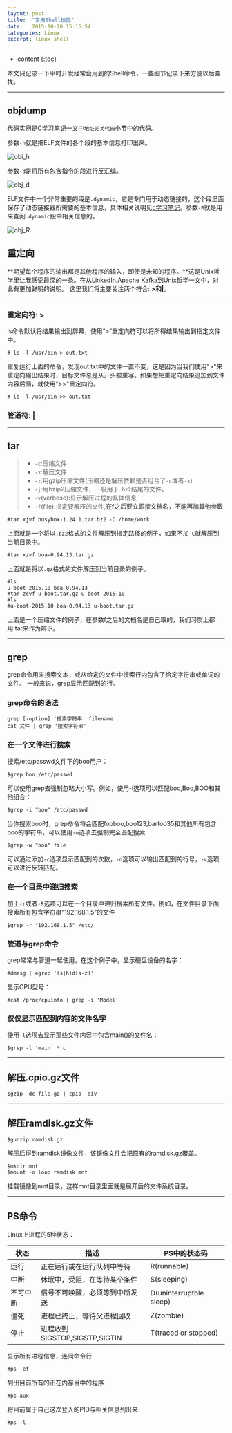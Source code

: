 ```yaml
---
layout: post
title:  "常用Shell技能"
date:   2015-10-20 15:15:54
categories: Linux
excerpt: linux shell
---
```


* content
{:toc}

本文只记录一下平时开发经常会用到的Shell命令，一些细节记录下来方便以后查找。

---

## objdump

代码实例是[C学习笔记](http://saiyn.github.io/homepage/2016/08/07/C/)一文中`地址无关代码`小节中的代码。

参数`-h`就是把ELF文件的各个段的基本信息打印出来。

![obi_h](http://omp8s6jms.bkt.clouddn.com/image/git/obj_h.png)

参数`-d`是将所有包含指令的段进行反汇编。

![obj_d](http://omp8s6jms.bkt.clouddn.com/image/git/obj_d.png)

ELF文件中一个非常重要的段是`.dynamic`，它是专门用于动态链接的，这个段里面保存了动态链接器所需要的基本信息，具体相关说明见[c学习笔记](http://saiyn.github.io/homepage/2016/08/07/C/)。参数`-R`就是用来查阅`.dynamic`段中相关信息的。

![obj_R](http://omp8s6jms.bkt.clouddn.com/image/git/obj_R.png)



## 重定向

**期望每个程序的输出都是其他程序的输入，即使是未知的程序。**这是Unix哲学里让我感受最深的一条。在[从LinkedIn,Apache Kafka到Unix哲学](http://www.jointforce.com/jfperiodical/article/1036?hmsr=toutiao.io&utm_medium=toutiao.io&utm_source=toutiao.io)一文中，对此有更加鲜明的说明。
这里我们将主要关注两个符合: **>**和**|**。

---

### 重定向符: **>**

ls命令默认将结果输出到屏幕，使用“>”重定向符可以将所得结果输出到指定文件中。
<pre><code># ls -l /usr/bin > out.txt
</code></pre>

重复运行上面的命令，发现out.txt中的文件一直不变，这是因为当我们使用">"来重定向输出结果时，目标文件总是从开头被重写。如果想把重定向结果追加到文件内容后面，就使用">>"重定向符。
<pre><code># ls -l /usr/bin >> out.txt
</code></pre>

### 管道符: **|**

---

## tar

> * `-c`:压缩文件
> * `-x`:解压文件
> * `-z`:用gzip压缩文件(压缩还是解压依赖是否组合了`-c`或者`-x`)
> * `-j`:用bzip2压缩文件，一般用于`.bz2`结尾的文件。
> * `-v`(verbose):显示解压过程的具体信息
> * `-f`(file):指定要解压的文件,**在f之后要立即接文档名，不能再加其他参数**
<pre><code>#tar xjvf busybox-1.24.1.tar.bz2 -C /home/work
</code></pre>
上面就是一个将以`.bz2`格式的文件解压到指定路径的例子，如果不加`-C`就解压到当前目录中。
<pre><code>#tar xzvf boa-0.94.13.tar.gz
</code></pre>
上面就是将以`.gz`格式的文件解压到当前目录的例子。
<pre><code>#ls
u-boot-2015.10 boa-0.94.13
#tar zcvf u-boot.tar.gz u-boot-2015.10
#ls
#u-boot-2015.10 boa-0.94.13 u-boot.tar.gz
</code></pre>
上面是一个压缩文件的例子，在参数f之后的文档名是自己取的，我们习惯上都用.tar来作为辨识。

---

## grep

grep命令用来搜索文本，或从给定的文件中搜索行内包含了给定字符串或单词的文件。
一般来说，grep显示匹配到的行。

### grep命令的语法

<pre><code>grep [-option] '搜索字符串' filename
cat 文件 | grep '搜索字符串'
</code></pre>

### 在一个文件进行搜索

搜索/etc/passwd文件下的boo用户：
<pre><code>$grep boo /etc/passwd
</code></pre>
可以使用grep去强制忽略大小写。例如，使用-i选项可以匹配boo,Boo,BOO和其他组合：
<pre><code>$grep -i "boo" /etc/passwd
</code></pre>
当你搜索boo时，grep命令将会匹配fooboo,boo123,barfoo35和其他所有包含boo的字符串，可以使用`-w`选项去强制完全匹配搜索
<pre><code>$grep -w "boo" file
</code></pre>
可以通过添加`-c`选项显示匹配到的次数，`-n`选项可以输出匹配到的行号，`-v`选项可以进行反转匹配。


### 在一个目录中递归搜索

加上`-r`或者`-R`选项可以在一个目录中递归搜索所有文件。例如，在文件目录下面搜索所有包含字符串“192.168.1.5”的文件
<pre><code>$grep -r "192.168.1.5" /etc/
</code></pre>

### 管道与grep命令

grep常常与管道一起使用，在这个例子中，显示硬盘设备的名字：
<pre><code>#dmesg | egrep '(s|h)d[a-z]'
</code></pre>
显示CPU型号：
<pre><code>#cat /proc/cpuinfo | grep -i 'Model'
</code></pre>

### 仅仅显示匹配到内容的文件名字

使用`-l`选项去显示那些文件内容中包含main()的文件名：
<pre><code>$grep -l 'main' *.c
</code></pre>

---

## 解压.cpio.gz文件

<pre><code>$gzip -dc file.gz | cpio -div
</code></pre>

---

## 解压ramdisk.gz文件

<pre><code>$gunzip ramdisk.gz
</code></pre>
解压后得到ramdisk镜像文件，该镜像文件会把原有的ramdisk.gz覆盖。
<pre><code>$mkdir mnt
$mount -o loop ramdisk mnt 
</code></pre>
挂载镜像到mnt目录，这样mnt目录里面就是展开后的文件系统目录。

---

## PS命令

Linux上进程的5种状态：

状态		|描述								|PS中的状态码
----		|----								|----
运行		|正在运行或在运行队列中等待			|R(runnable)
中断		|休眠中，受阻，在等待某个条件		|S(sleeping)
不可中断	|信号不可唤醒，必须等到中断发送		|D(uninterruptble sleep)
僵死		|进程已终止，等待父进程回收			|Z(zombie)
停止		|进程收到SIGSTOP,SIGSTP,SIGTIN		|T(traced or stopped)

显示所有进程信息，连同命令行
<pre><code>#ps -ef
</code></pre>

列出目前所有的正在内存当中的程序
<pre><code>#ps aux
</code></pre>

将目前属于自己这次登入的PID与相关信息列出来
<pre><code>#ps -l
</code></pre>














